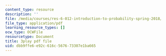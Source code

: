 ```yaml
---
content_type: resource
description: ''
file: /media/courses/res-6-012-introduction-to-probability-spring-2018/dbb9ffe6e92c616c567673307e1ba665_zbu8KQx9bqM.pdf
file_type: application/pdf
learning_resource_types: []
ocw_type: OCWFile
resourcetype: Document
title: 3play pdf file
uid: dbb9ffe6-e92c-616c-5676-73307e1ba665
---
```

